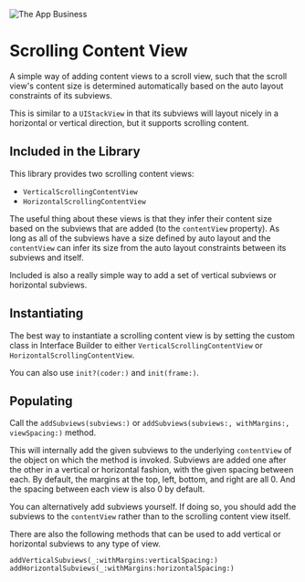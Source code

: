 ![The App Business](https://github.com/theappbusiness/TABScrollingContentView/blob/master/assets/logo.png)

# Scrolling Content View

A simple way of adding content views to a scroll view, such that the scroll view's content size is determined automatically based on the auto layout constraints of its subviews.

This is similar to a `UIStackView` in that its subviews will layout nicely in a horizontal or vertical direction, but it supports scrolling content.

## Included in the Library

This library provides two scrolling content views:

* `VerticalScrollingContentView`
* `HorizontalScrollingContentView`

The useful thing about these views is that they infer their content size based on the subviews that are added (to the `contentView` property). As long as all of the subviews have a size defined by auto layout and the `contentView` can infer its size from the auto layout constraints between its subviews and itself.

Included is also a really simple way to add a set of vertical subviews or horizontal subviews.

## Instantiating

The best way to instantiate a scrolling content view is by setting the custom class in Interface Builder to either `VerticalScrollingContentView` or `HorizontalScrollingContentView`.

You can also use `init?(coder:)` and `init(frame:)`.

## Populating

Call the `addSubviews(subviews:)` or `addSubviews(subviews:, withMargins:, viewSpacing:)` method.

This will internally add the given subviews to the underlying `contentView` of the object on which the method is invoked. Subviews are added one after the other in a vertical or horizontal fashion, with the given spacing between each. By default, the margins at the top, left, bottom, and right are all 0. And the spacing between each view is also 0 by default.

You can alternatively add subviews yourself. If doing so, you should add the subviews to the `contentView` rather than to the scrolling content view itself.

There are also the following methods that can be used to add vertical or horizontal subviews to any type of view.

```
addVerticalSubviews(_:withMargins:verticalSpacing:)
addHorizontalSubviews(_:withMargins:horizontalSpacing:)
```
